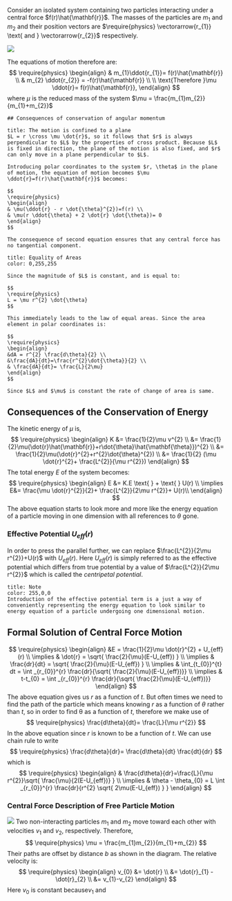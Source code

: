 Consider an isolated system containing two particles interacting under a central force $f(r)\hat{\mathbf{r}}$. The masses of the particles are $m_{1} \text{ and } m_{2}$ and their position vectors are $\require{physics} \vectorarrow{r_{1}} \text{ and } \vectorarrow{r_{2}}$ respectively.

![](https://i.imgur.com/JAjXvql.png)

The equations of motion therefore are:
$$
\require{physics}
\begin{align}
& m_{1}\ddot{r_{1}}= f(r)\hat{\mathbf{r}} \\
& m_{2} \ddot{r_{2}} = -f(r)\hat{\mathbf{r}} \\ \\
\text{Therefore }\mu \ddot{r}= f(r)\hat{\mathbf{r}},
\end{align}
$$
where $\mu$ is the reduced mass of the system $\mu = \frac{m_{1}m_{2}}{m_{1}+m_{2}}$

```ad-note
## Consequences of conservation of angular momentum
```


```ad-note
title: The motion is confined to a plane
$L = r \cross \mu \dot{r}$, so it follows that $r$ is always perpendicular to $L$ by the properties of cross product. Because $L$ is fixed in direction, the plane of the motion is also fixed, and $r$ can only move in a plane perpendicular to $L$.

Introducing polar coordinates to the system $r, \theta$ in the plane of motion, the equation of motion becomes $\mu \ddot{r}=f(r)\hat{\mathbf{r}}$ becomes:

$$
\require{physics}
\begin{align}
& \mu(\ddot{r} - r \dot{\theta}^{2})=f(r) \\
& \mu(r \ddot{\theta} + 2 \dot{r} \dot{\theta})= 0
\end{align}
$$

The consequence of second equation ensures that any central force has no tangential component.
```

```ad-note
title: Equality of Areas
color: 0,255,255

Since the magnitude of $L$ is constant, and is equal to:

$$
\require{physics}
L = \mu r^{2} \dot{\theta}
$$

This immediately leads to the law of equal areas. Since the area element in polar coordinates is:

$$
\require{physics}
\begin{align}
&dA = r^{2} \frac{d\theta}{2} \\
&\frac{dA}{dt}=\frac{r^{2}\dot{\theta}}{2} \\
& \frac{dA}{dt}= \frac{L}{2\mu}
\end{align}
$$

Since $L$ and $\mu$ is constant the rate of change of area is same.
```

## Consequences of the Conservation of Energy

The kinetic energy of $\mu$ is,
 $$
\require{physics}
\begin{align}
K &= \frac{1}{2}\mu v^{2} \\
&= \frac{1}{2}\mu(\dot{r}\hat{\mathbf{r}}+r\dot{\theta}\hat{\mathbf{\theta}})^{2} \\
&= \frac{1}{2}\mu(\dot{r}^{2}+r^{2}\dot{\theta}^{2}) \\
&= \frac{1}{2} (\mu \dot{r}^{2}+ \frac{L^{2}}{\mu r^{2}})
\end{align}
$$
The total energy $E$ of the system becomes:
$$
\require{physics}
\begin{align}
E &= K.E \text{ } + \text{ } U(r) \\
\implies E&= \frac{\mu \dot{r}^{2}}{2}+ \frac{L^{2}}{2\mu r^{2}}+ U(r)\\
\end{align}
$$
The above equation starts to look more and more like the energy equation of a particle moving in one dimension with all references to $\theta$ gone.

### Effective Potential $U_{eff}(r)$

In order to press the parallel further, we can replace $\frac{L^{2}}{2\mu r^{2}}+U(r)$ with $U_{eff}(r)$. Here $U_{eff}(r)$ is simply referred to as the effective potential which differs from true potential by a value of $\frac{L^{2}}{2\mu r^{2}}$ which is called the *centripetal potential*.

```ad-note
title: Note
color: 255,0,0
Introduction of the effective potential term is a just a way of conveniently representing the energy equation to look similar to energy equation of a particle undergoing one dimensional motion. 
```

## Formal Solution of Central Force Motion

$$
\require{physics}
\begin{align}
&E = \frac{1}{2}\mu \dot{r}^{2} + U_{eff}(r) \\
\implies & \dot{r} = \sqrt{ \frac{2}{\mu}(E-U_{eff}) } \\
\implies & \frac{dr}{dt} = \sqrt{ \frac{2}{\mu}(E-U_{eff}) }  \\
\implies & \int_{t_{0}}^{t} dt = \int _{r_{0}}^{r} \frac{dr}{\sqrt{ \frac{2}{\mu}(E-U_{eff})}} \\
\implies & t-t_{0} = \int _{r_{0}}^{r} \frac{dr}{\sqrt{ \frac{2}{\mu}(E-U_{eff})}}
\end{align}
$$
The above equation gives us $r$ as a function of $t$. But often times we need to find the path of the particle which means knowing $r$ as a function of $\theta$ rather than $t$, so in order to find θ as a function of $t$, therefore we make use of
$$
\require{physics}
 \frac{d\theta}{dt}= \frac{L}{\mu r^{2}} 
$$
In the above equation since $r$ is known to be a function of $t$. We can use chain rule to write
$$
\require{physics}
\frac{d\theta}{dr}= \frac{d\theta}{dt} \frac{dt}{dr}
$$
which is
$$
\require{physics}
\begin{align}
& \frac{d\theta}{dr}=\frac{L}{\mu r^{2}}\sqrt{ \frac{\mu}{2(E-U_{eff})} } \\
\implies & \theta - \theta_{0} = L \int _{r_{0}}^{r} \frac{dr}{r^{2} \sqrt{ 2\mu(E-U_{eff}) } } 
\end{align}
$$

### Central Force Description of Free Particle Motion

![](https://i.imgur.com/76rQhGp.png)
Two non-interacting particles $m_{1}$ and $m_{2}$ move toward each other with velocities $v_{1}$ and $v_{2}$, respectively. Therefore,
$$
\require{physics}
\mu = \frac{m_{1}m_{2}}{m_{1}+m_{2}}
$$
Their paths are offset by distance $b$ as shown in the diagram. The relative velocity is:
$$
\require{physics}
\begin{align}
v_{0} &= \dot{r} \\
&= \dot{r}_{1} - \dot{r}_{2} \\
&= v_{1}-v_{2}
\end{align}
$$
Here $v_{0}$ is constant because$v_{1}$ and 